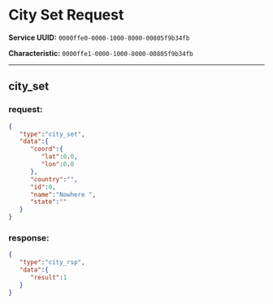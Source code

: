 # City Set Request
**Service UUID:** `0000ffe0-0000-1000-8000-00805f9b34fb`

**Characteristic:** `0000ffe1-0000-1000-8000-00805f9b34fb`

---
## city_set
### request:
```json
{
   "type":"city_set",
   "data":{
      "coord":{
         "lat":0.0,
         "lon":0.0
      },
      "country":"",
      "id":0,
      "name":"Nowhere ",
      "state":""
   }
}
```
### response:
```json
{
   "type":"city_rsp",
   "data":{
      "result":1
   }
}
```
